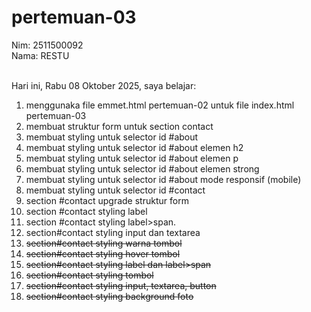 # pertemuan-03

Nim: 2511500092<br>
Nama: RESTU<br><br>

Hari ini, Rabu 08 Oktober 2025, saya belajar:
<ol>
    <li>menggunaka file emmet.html pertemuan-02 untuk file index.html pertemuan-03</li>
    <li>membuat struktur form untuk section contact</li>
    <li>membuat styling untuk selector id #about</li>
    <li>membuat styling untuk selector id #about elemen h2</li>
    <li>membuat styling untuk selector id #about elemen p</li>
    <li>membuat styling untuk selector id #about elemen strong</li>
    <li>membuat styling untuk selector id #about mode responsif (mobile)</li>
    <li>membuat styling untuk selector id #contact</li>
    <li>section #contact upgrade struktur form</li>
    <li>section #contact styling label</li>
    <li>section #contact styling label>span.</li>
    <li>section#contact styling input dan textarea<s/li>
    <li>section#contact styling warna tombol</li>
    <li>section#contact styling hover tombol</li>
    <li>section#contact styling label dan label>span</li>
    <li>section#contact styling tombol</li>
    <li>section#contact styling input, textarea, button</li>
    <li>section#contact styling background foto</li>
</ol>